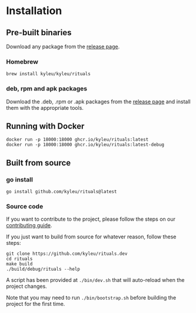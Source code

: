 <!--- Content managed by Project Forge, see [projectforge.md] for details. -->
# Installation

## Pre-built binaries
Download any package from the [release page](https://github.com/kyleu/rituals.dev/releases).

### Homebrew
```shell
brew install kyleu/kyleu/rituals
```

### deb, rpm and apk packages
Download the .deb, .rpm or .apk packages from the [release page](https://github.com/kyleu/rituals.dev/releases) and install them with the appropriate tools.

## Running with Docker
```shell
docker run -p 18000:18000 ghcr.io/kyleu/rituals:latest
docker run -p 18000:18000 ghcr.io/kyleu/rituals:latest-debug
```

## Built from source

### go install
```shell
go install github.com/kyleu/rituals@latest
```

### Source code

If you want to contribute to the project, please follow the steps on our [contributing guide](contributing).

If you just want to build from source for whatever reason, follow these steps:

```shell
git clone https://github.com/kyleu/rituals.dev
cd rituals
make build
./build/debug/rituals --help
```

A script has been provided at `./bin/dev.sh` that will auto-reload when the project changes.

Note that you may need to run `./bin/bootstrap.sh` before building the project for the first time.
